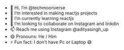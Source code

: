 - 👋 Hi, I’m @techmoonverse
- 👀 I’m interested in making reactjs projects 
- 🌱 I’m currently learning reactjs
- 💞️ I’m looking to collaborate on Instagram and linkdin 
- 📫 Reach me using Instagram @adityasingh_up
- 😄 Pronouns: He / Him
- ⚡ Fun fact: I don't have Pc or Laptop 😅


